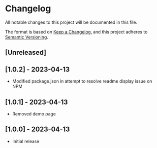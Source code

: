 # Changelog

All notable changes to this project will be documented in this file.

The format is based on [Keep a Changelog](https://keepachangelog.com/en/1.0.0/),
and this project adheres to [Semantic Versioning](https://semver.org/spec/v2.0.0.html).

## [Unreleased]

## [1.0.2] - 2023-04-13

- Modified package.json in attempt to resolve readme display issue on NPM

## [1.0.1] - 2023-04-13

- Removed demo page

## [1.0.0] - 2023-04-13

- Initial release